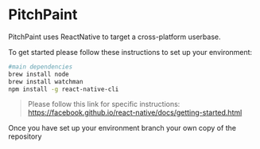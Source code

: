 # PitchPaint

PitchPaint uses ReactNative to target a cross-platform userbase.
 
To get started please follow these instructions to set up your environment:
```sh
#main dependencies
brew install node
brew install watchman
npm install -g react-native-cli
```
>Please follow this link for specific instructions:
https://facebook.github.io/react-native/docs/getting-started.html

Once you have set up your environment branch your own copy of the repository
